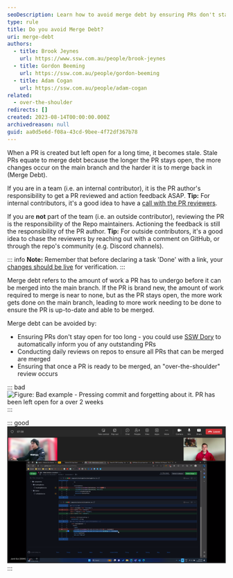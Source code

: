 ```yaml
---
seoDescription: Learn how to avoid merge debt by ensuring PRs don't stay open for too long, conducting daily reviews, and facilitating "over-the-shoulder" reviews.
type: rule
title: Do you avoid Merge Debt?
uri: merge-debt
authors:
  - title: Brook Jeynes
    url: https://www.ssw.com.au/people/brook-jeynes
  - title: Gordon Beeming
    url: https://ssw.com.au/people/gordon-beeming
  - title: Adam Cogan
    url: https://ssw.com.au/people/adam-cogan
related:
  - over-the-shoulder
redirects: []
created: 2023-08-14T00:00:00.000Z
archivedreason: null
guid: aa0d5e6d-f08a-43cd-9bee-4f72df367b78
---
```


When a PR is created but left open for a long time, it becomes stale. Stale PRs equate to merge debt because the longer the PR stays open, the more changes occur on the main branch and the harder it is to merge back in (Merge Debt).

<!--endintro-->

If you are in a team (i.e. an internal contributor), it is the PR author's responsibility to get a PR reviewed and action feedback ASAP.
**Tip:** For internal contributors, it's a good idea to have a [call with the PR reviewers](/over-the-shoulder).

If you are **not** part of the team (i.e. an outside contributor), reviewing the PR is the responsibility of the Repo maintainers. Actioning the feedback is still the responsibility of the PR author.
**Tip:** For outside contributors, it's a good idea to chase the reviewers by reaching out with a comment on GitHub, or through the repo's community (e.g. Discord channels).

::: info
**Note:** Remember that before declaring a task 'Done' with a link, your [changes should be live](/include-links-in-emails/#ensure-your-changes-are-live) for verification.
:::

Merge debt refers to the amount of work a PR has to undergo before it can be merged into the main branch. If the PR is brand new, the amount of work required to merge is near to none, but as the PR stays open, the more work gets done on the main branch, leading to more work needing to be done to ensure the PR is up-to-date and able to be merged.

Merge debt can be avoided by:

* Ensuring PRs don't stay open for too long - you could use [SSW Dory](https://www.sswdory.com) to automatically inform you of any outstanding PRs
* Conducting daily reviews on repos to ensure all PRs that can be merged are merged
* Ensuring that once a PR is ready to be merged, an "over-the-shoulder" review occurs

::: bad
![Figure: Bad example - Pressing commit and forgetting about it. PR has been left open for a over 2 weeks](https://github.com/SSWConsulting/SSW.Website-v3/assets/25432120/5a67d6ed-a301-4d72-af00-8da4277c1b75)
:::

::: good
![Figure: Good example - Devs reviewing a PR on a call - no merge debt!](over-the-shoulder-pr.png)
:::
